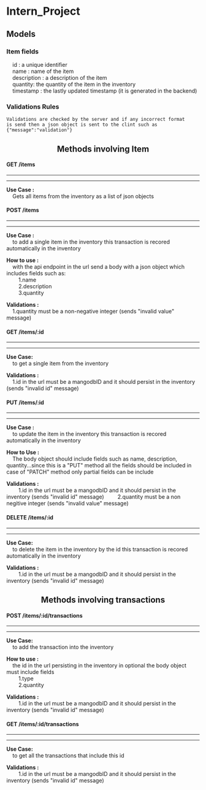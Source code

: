# Intern_Project

## Models

### Item fields

&nbsp;&nbsp;&nbsp;&nbsp;id : a unique identifier<br>
&nbsp;&nbsp;&nbsp;&nbsp;name : name of the item<br>
&nbsp;&nbsp;&nbsp;&nbsp;description : a description of the item<br>
&nbsp;&nbsp;&nbsp;&nbsp;quantity: the quantity of the item in the inventory<br>
&nbsp;&nbsp;&nbsp;&nbsp;timestamp : the lastly updated timestamp (it is generated in the backend)<br>

### Validations Rules

    Validations are checked by the server and if any incorrect format
    is send then a json object is sent to the clint such as {"message":"validation"}

<center><h2>Methods involving Item</h2></center>

#### GET /items

<hr>
<hr>

**Use Case :**<br>
&nbsp;&nbsp;&nbsp;&nbsp;Gets all items from the inventory as a list of json objects

#### POST /items

<hr>
<hr>

**Use Case :**<br>
&nbsp;&nbsp;&nbsp;&nbsp;to add a single item in the inventory
this transaction is recored automatically in the inventory

**How to use :**<br>
&nbsp;&nbsp;&nbsp;&nbsp;with the api endpoint in the url
send a body with a json object which includes fields such as:<br>
&nbsp;&nbsp;&nbsp;&nbsp;&nbsp;&nbsp;&nbsp;&nbsp;1.name<br>
&nbsp;&nbsp;&nbsp;&nbsp;&nbsp;&nbsp;&nbsp;&nbsp;2.description<br>
&nbsp;&nbsp;&nbsp;&nbsp;&nbsp;&nbsp;&nbsp;&nbsp;3.quantity

**Validations :**<br>
&nbsp;&nbsp;&nbsp;&nbsp;1.quantity must be a non-negative integer (sends "invalid value" message)

#### GET /items/:id

<hr>
<hr>

**Use Case:**<br>
&nbsp;&nbsp;&nbsp;&nbsp;to get a single item from the inventory

**Validations :**<br>
&nbsp;&nbsp;&nbsp;&nbsp;1.id in the url must be a mangodbID and it should persist in the inventory (sends "invalid id" message)

#### PUT /items/:id

<hr>
<hr>

**Use Case :**<br>
&nbsp;&nbsp;&nbsp;&nbsp;to update the item in the inventory
this transaction is recored automatically in the inventory

**How to Use :**<br>
&nbsp;&nbsp;&nbsp;&nbsp;The body object should include fields such as name, description, quantity...since this is a "PUT" method
all the fields should be included in case of "PATCH" method only partial fields can be include

**Validations :**<br>
&nbsp;&nbsp;&nbsp;&nbsp;&nbsp;&nbsp;&nbsp;&nbsp;1.id in the url must be a mangodbID and it should persist in the inventory (sends "invalid id" message)
&nbsp;&nbsp;&nbsp;&nbsp;&nbsp;&nbsp;&nbsp;&nbsp;2.quantity must be a non negitive integer (sends "invalid value" message)

#### DELETE /items/:id

<hr>
<hr>

**Use Case:**<br>
&nbsp;&nbsp;&nbsp;&nbsp;to delete the item in the inventory by the id
this transaction is recored automatically in the inventory

**Validations :**<br>
&nbsp;&nbsp;&nbsp;&nbsp;&nbsp;&nbsp;&nbsp;&nbsp;1.id in the url must be a mangodbID and it should persist in the inventory (sends "invalid id" message)

<center><h2>Methods involving transactions</h2></center>

#### POST /items/:id/transactions

<hr>
<hr>

**Use Case:**<br>
&nbsp;&nbsp;&nbsp;&nbsp;to add the transaction into the inventory

**How to use :**<br>
&nbsp;&nbsp;&nbsp;&nbsp;the id in the url persisting in the inventory in optional
the body object must include fields<br>
&nbsp;&nbsp;&nbsp;&nbsp;&nbsp;&nbsp;&nbsp;&nbsp;1.type<br>
&nbsp;&nbsp;&nbsp;&nbsp;&nbsp;&nbsp;&nbsp;&nbsp;2.quantity

**Validations :**<br>
&nbsp;&nbsp;&nbsp;&nbsp;&nbsp;&nbsp;&nbsp;&nbsp;1.id in the url must be a mangodbID and it should persist in the inventory (sends "invalid id" message)

#### GET /items/:id/transactions

<hr>
<hr>

**Use Case:**<br>
&nbsp;&nbsp;&nbsp;&nbsp;to get all the transactions that include this id

**Validations :** <br>
&nbsp;&nbsp;&nbsp;&nbsp;&nbsp;&nbsp;&nbsp;&nbsp;1.id in the url must be a mangodbID and it should persist in the inventory (sends "invalid id" message)
